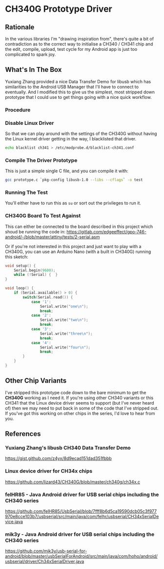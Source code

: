 # CH340G Prototype Driver

## Rationale

In the various libraries I'm "drawing inspiration from", there's quite a bit of
contradiction as to the correct way to initialise a CH340 / CH341 chip and the
edit, compile, upload, test cycle for my Android app is just too complicated to
spark joy.

## What's In The Box

Yuxiang Zhang provided a nice Data Transfer Demo for libusb which has
similarities to the Android USB Manager that I'll have to connect to
eventually. And I modified this to give us the simplest, most stripped down
prototype that I could use to get things going with a nice quick workflow.

### Procedure

### Disable Linux Driver

So that we can play around with the settings of the CH340G without having the
Linux kernel driver getting in the way, I blacklisted that driver.

```bash
echo blacklist ch341 > /etc/modprobe.d/blacklist-ch341.conf
```

### Compile The Driver Prototype

This is just a simple single C file, and you can compile it with:

```bash
gcc prototype.c `pkg-config libusb-1.0 --libs --cflags` -o test
```

### Running The Test

You'll either have to run this as `su` or sort out the privileges to run it.

### CH340G Board To Test Against

This can either be connected to the board described in this project which shoud
be running the code in:
https://gitlab.com/edgeeffect/gpo-746-android/-/blob/master/attiny/tests/2-serial.asm

Or if you're not interested in this project and just want to play with a CH340G,
you can use an Arduino Nano (with a built in CH340G) running this sketch:
```cpp
void setup() {
    Serial.begin(9600);
    while (!Serial) {  }
}

void loop() {
    if (Serial.available() > 0) {
        switch(Serial.read()) {
            case '1':
                Serial.write("one\n");
                break;
            case '2':
                Serial.write("two\n");
                break;
            case '3':
                Serial.write("three\n");
                break;
            case '4':
                Serial.write("four\n");
                break;
        }
    }
}
```

## Other Chip Variants

I've stripped this prototype code down to the bare minimum to get the
**CH340G** working as I need it. If you're using other CH340 variants or this
CH341 that the Linux device driver seems to support (but I've never heard of)
then we may need to put back in some of the code that I've stripped out. If
you've got this working on other chips in the series, I'd love to hear from you.

## References

### Yuxiang Zhang's libusb CH340 Data Transfer Demo

https://gist.github.com/z4yx/8d9ecad151dad351fbbb

### Linux device driver for CH34x chips

https://github.com/lizard43/CH340G/blob/master/ch340g/ch34x.c

### felHR85 - Java Android driver for USB serial chips including the CH340 series

https://github.com/felHR85/UsbSerial/blob/7fff8b6d5ca19590dcb05c3f977970e8cce103b7/usbserial/src/main/java/com/felhr/usbserial/CH34xSerialDevice.java

### mik3y - Java Android driver for USB serial chips including the CH340 series

https://github.com/mik3y/usb-serial-for-android/blob/master/usbSerialForAndroid/src/main/java/com/hoho/android/usbserial/driver/Ch34xSerialDriver.java

